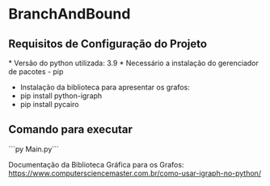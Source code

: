 # BranchAndBound

<h2>Requisitos de Configuração do Projeto</h2>
* Versão do python utilizada: 3.9
* Necessário a instalação do gerenciador de pacotes - pip

* Instalação da biblioteca para apresentar os grafos:
* pip install python-igraph
* pip install pycairo

<h2>Comando para executar</h2>
```py Main.py```






Documentação da Biblioteca Gráfica para os Grafos:
https://www.computersciencemaster.com.br/como-usar-igraph-no-python/